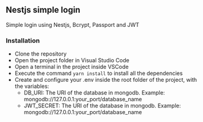 <h2>Nestjs simple login</h2>
<p>Simple login using Nestjs, Bcrypt, Passport and JWT</p>
<h3>Installation</h3>
<ul>
    <li>Clone the repository</li>
    <li>Open the project folder in Visual Studio Code</li>
    <li>Open a terminal in the project inside VSCode</li>
    <li>Execute the command <code>yarn install</code> to install all the dependencies</li>
    <li>Create and configure your .env inside the root folder of the project, with the variables:
        <ul>
            <li>
                DB_URI: The URI of the database in mongodb. Example: mongodb://127.0.0.1:your_port/database_name
            </li>
            <li>
                JWT_SECRET: The URI of the database in mongodb. Example: mongodb://127.0.0.1:your_port/database_name
            </li>
        </ul>
    </li>
</ul>
